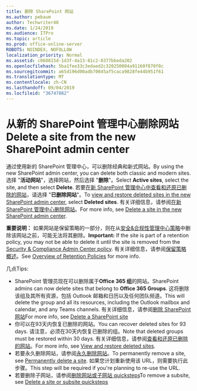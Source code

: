 ```yaml
---
title: 删除 SharePoint 网站
ms.author: pebaum
author: Techwriter40
ms.date: 1/24/2019
ms.audience: ITPro
ms.topic: article
ms.prod: office-online-server
ROBOTS: NOINDEX, NOFOLLOW
localization_priority: Normal
ms.assetid: c060815d-1d3f-4a13-81c2-0377bbeda202
ms.openlocfilehash: 5ba1fee33c3edaed2c320250004a91160f870f8c
ms.sourcegitcommit: a65d196d00adb70045af5caca9828fe44b951f61
ms.translationtype: MT
ms.contentlocale: zh-CN
ms.lasthandoff: 09/04/2019
ms.locfileid: "36747882"
---
```

# <a name="delete-a-site-from-the-new-sharepoint-admin-center"></a><span data-ttu-id="3e9c9-102">从新的 SharePoint 管理中心删除网站</span><span class="sxs-lookup"><span data-stu-id="3e9c9-102">Delete a site from the new SharePoint admin center</span></span>

<span data-ttu-id="3e9c9-103">通过使用新的 SharePoint 管理中心，可以删除经典和新式网站。</span><span class="sxs-lookup"><span data-stu-id="3e9c9-103">By using the new SharePoint admin center, you can delete both classic and modern sites.</span></span> <span data-ttu-id="3e9c9-104">选择 "**活动网站**"，选择网站，然后选择 "**删除**"。</span><span class="sxs-lookup"><span data-stu-id="3e9c9-104">Select **Active sites**, select the site, and then select **Delete**.</span></span> <span data-ttu-id="3e9c9-105">若要[在新 SharePoint 管理中心中查看和还原已删除的网站](https://docs.microsoft.com/sharepoint/view-and-restore-deleted-sites-in-new-admin-center)，请选择 "**已删除网站**"。</span><span class="sxs-lookup"><span data-stu-id="3e9c9-105">To [view and restore deleted sites in the new SharePoint admin center](https://docs.microsoft.com/sharepoint/view-and-restore-deleted-sites-in-new-admin-center), select **Deleted sites**.</span></span> <span data-ttu-id="3e9c9-106">有关详细信息，请参阅[在新 SharePoint 管理中心删除网站](https://docs.microsoft.com/sharepoint/delete-site-collection#delete-a-site-in-the-new-sharepoint-admin-center)。</span><span class="sxs-lookup"><span data-stu-id="3e9c9-106">For more info, see [Delete a site in the new SharePoint admin center](https://docs.microsoft.com/sharepoint/delete-site-collection#delete-a-site-in-the-new-sharepoint-admin-center).</span></span>

<span data-ttu-id="3e9c9-107">**重要说明：** 如果网站是保留策略的一部分，则在从[安全&amp;合规性管理中心策略](https://protection.office.com/?rfr=AdminCenter#/homepage)中删除该网站之前，可能无法将其删除。</span><span class="sxs-lookup"><span data-stu-id="3e9c9-107">**Important:** If the site is part of a retention policy, you may not be able to delete it until the site is removed from the [Security &amp; Compliance Admin Center policy](https://protection.office.com/?rfr=AdminCenter#/homepage).</span></span> <span data-ttu-id="3e9c9-108">有关详细信息，请参阅[保留策略概述](https://docs.microsoft.com/office365/securitycompliance/retention-policies#content-in-onedrive-accounts-and-sharepoint-sites)。</span><span class="sxs-lookup"><span data-stu-id="3e9c9-108">See [Overview of Retention Policies](https://docs.microsoft.com/office365/securitycompliance/retention-policies#content-in-onedrive-accounts-and-sharepoint-sites) for more info.</span></span> 

<span data-ttu-id="3e9c9-109">几点</span><span class="sxs-lookup"><span data-stu-id="3e9c9-109">Tips:</span></span>
- <span data-ttu-id="3e9c9-110">SharePoint 管理员现在可以删除属于**Office 365 组**的网站。</span><span class="sxs-lookup"><span data-stu-id="3e9c9-110">SharePoint admins can now delete sites that belong to **Office 365 Groups**.</span></span> <span data-ttu-id="3e9c9-111">这将删除该组及其所有资源，包括 Outlook 邮箱和日历以及任何团队频道。</span><span class="sxs-lookup"><span data-stu-id="3e9c9-111">This will delete the group and all its resources, including the Outlook mailbox and calendar, and any Teams channels.</span></span> <span data-ttu-id="3e9c9-112">有关详细信息，请参阅[删除 SharePoint 网站](https://docs.microsoft.com/sharepoint/manage-sites-in-new-admin-center#delete-a-site)</span><span class="sxs-lookup"><span data-stu-id="3e9c9-112">For more info, see [Delete a SharePoint site](https://docs.microsoft.com/sharepoint/manage-sites-in-new-admin-center#delete-a-site)</span></span>
- <span data-ttu-id="3e9c9-113">你可以在93天内恢复已删除的网站。</span><span class="sxs-lookup"><span data-stu-id="3e9c9-113">You can recover deleted sites for 93 days.</span></span> <span data-ttu-id="3e9c9-114">请注意，必须在30天内恢复已删除的组。</span><span class="sxs-lookup"><span data-stu-id="3e9c9-114">Note that deleted groups must be restored within 30 days.</span></span> <span data-ttu-id="3e9c9-115">有关详细信息，请参阅[查看和还原已删除的网站](https://docs.microsoft.com/sharepoint/view-and-restore-deleted-sites-in-new-admin-center)。</span><span class="sxs-lookup"><span data-stu-id="3e9c9-115">For more info, see [View and restore deleted sites](https://docs.microsoft.com/sharepoint/view-and-restore-deleted-sites-in-new-admin-center).</span></span>
- <span data-ttu-id="3e9c9-116">若要永久删除网站，请参阅[永久删除网站](https://docs.microsoft.com/sharepoint/delete-site-collection#permanently-delete-a-site)。</span><span class="sxs-lookup"><span data-stu-id="3e9c9-116">To permanently remove a site, see [Permanently delete a site](https://docs.microsoft.com/sharepoint/delete-site-collection#permanently-delete-a-site).</span></span> <span data-ttu-id="3e9c9-117">如果您计划重新使用该 URL，则需要执行此步骤。</span><span class="sxs-lookup"><span data-stu-id="3e9c9-117">This step will be required if you're planning to re-use the URL.</span></span> 
- <span data-ttu-id="3e9c9-118">若要删除子网站，请参阅[删除网站或子网站 quicksteps](https://support.office.com/article/Delete-a-SharePoint-site-or-subsite-bc37b743-0cef-475e-9a8c-8fc4d40179fb#__bkmkshortcut)</span><span class="sxs-lookup"><span data-stu-id="3e9c9-118">To remove a subsite, see [Delete a site or subsite quicksteps](https://support.office.com/article/Delete-a-SharePoint-site-or-subsite-bc37b743-0cef-475e-9a8c-8fc4d40179fb#__bkmkshortcut)</span></span>
